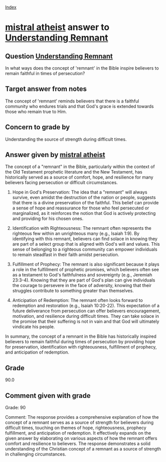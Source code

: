 
[Index](../../index.md)
# [mistral atheist](../../answering_models/mistral_atheist.md) answer to [Understanding Remnant](../../questions/Understanding_Remnant.md)

## Question [Understanding Remnant](../../questions/Understanding_Remnant.md)
In what ways does the concept of 'remnant' in the Bible inspire believers to remain faithful in times of persecution?

## Target answer from notes
The concept of 'remnant' reminds believers that there is a faithful community who endures trials and that God's grace is extended towards those who remain true to Him.

## Concern to grade by
Understanding the source of strength during difficult times.

## Answer given by [mistral atheist](../../answering_models/mistral_atheist.md)
 The concept of a "remnant" in the Bible, particularly within the context of the Old Testament prophetic literature and the New Testament, has historically served as a source of comfort, hope, and resilience for many believers facing persecution or difficult circumstances.

1. Hope in God's Preservation: The idea that a "remnant" will always survive, even amidst the destruction of the nation or people, suggests that there is a divine preservation of the faithful. This belief can provide a sense of hope and reassurance for those who feel persecuted or marginalized, as it reinforces the notion that God is actively protecting and providing for his chosen ones.

2. Identification with Righteousness: The remnant often represents the righteous few within an unrighteous many (e.g., Isaiah 1:9). By identifying with this remnant, believers can find solace in knowing they are part of a select group that is aligned with God's will and values. This sense of belonging to a righteous community can empower individuals to remain steadfast in their faith amidst persecution.

3. Fulfillment of Prophecy: The remnant is also significant because it plays a role in the fulfillment of prophetic promises, which believers often see as a testament to God's faithfulness and sovereignty (e.g., Jeremiah 23:3-4). Knowing that they are part of God's plan can give individuals the courage to persevere in the face of adversity, knowing that their struggles contribute to something greater than themselves.

4. Anticipation of Redemption: The remnant often looks forward to redemption and restoration (e.g., Isaiah 10:20-22). This expectation of a future deliverance from persecution can offer believers encouragement, motivation, and resilience during difficult times. They can take solace in the promise that their suffering is not in vain and that God will ultimately vindicate his people.

In summary, the concept of a remnant in the Bible has historically inspired believers to remain faithful during times of persecution by providing hope for preservation, identification with righteousness, fulfillment of prophecy, and anticipation of redemption.

## Grade
90.0

## Comment given with grade
Grade: 90

Comment: The response provides a comprehensive explanation of how the concept of a remnant serves as a source of strength for believers during difficult times, touching on themes of hope, righteousness, prophecy fulfillment, and anticipation of redemption. It effectively expands on the given answer by elaborating on various aspects of how the remnant offers comfort and resilience to believers. The response demonstrates a solid understanding of the Christian concept of a remnant as a source of strength in challenging circumstances.
